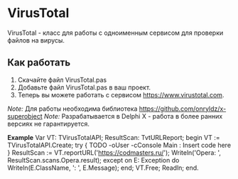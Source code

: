 # VirusTotal

VirusTotal - класс для работы с одноименным сервисом для проверки файлов на вирусы.

Как работать
---------------
1. Скачайте файл VirusTotal.pas
2. Добавьте файл VirusTotal.pas в ваш проект.
3. Теперь вы можете работать с сервисом https://www.virustotal.com.

*Note:* Для работы необходима библиотека https://github.com/onryldz/x-superobject
*Note:* Разрабатывается в Delphi X - работа в более ранних версиях не гарантируется.

**Example**
    Var
    VT: TVirusTotalAPI;
    ResultScan: TvtURLReport;
    begin
      VT := TVirusTotalAPI.Create;
      try
        { TODO -oUser -cConsole Main : Insert code here }
        ResultScan := VT.reportURL('https://codmasters.ru/');
        Writeln('Opera: ', ResultScan.scans.Opera.result);
      except
          on E: Exception do
            Writeln(E.ClassName, ': ', E.Message);
      end;
  VT.Free;
  Readln;
end.
  
